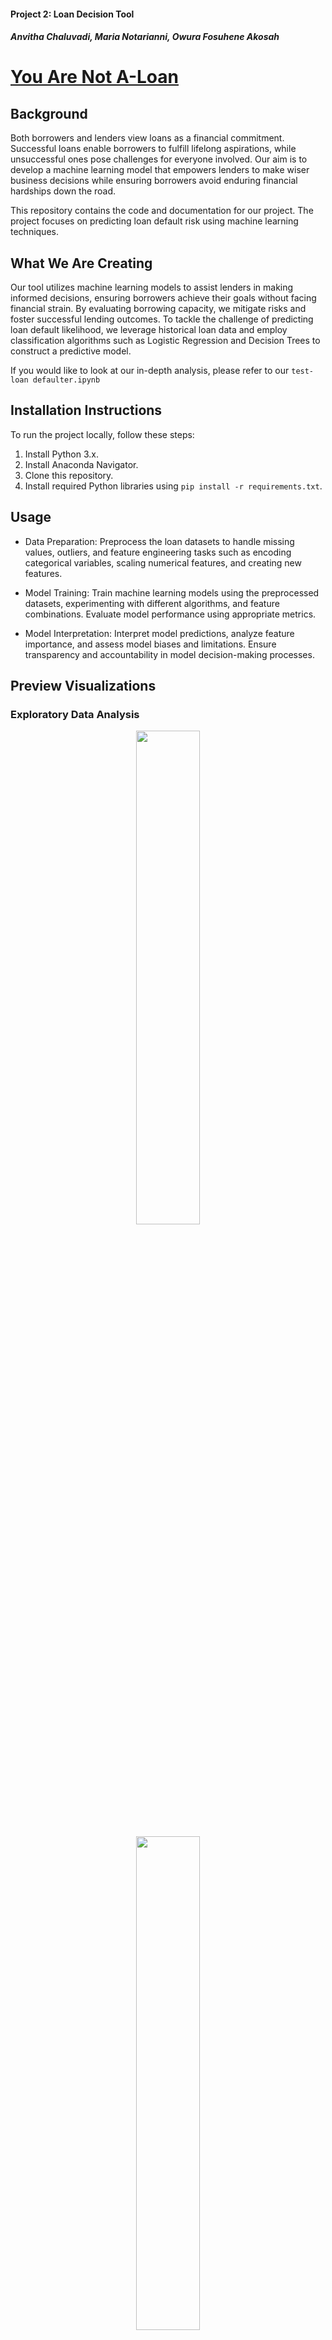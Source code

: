#### Project 2: Loan Decision Tool
##### Anvitha Chaluvadi, Maria Notarianni, Owura Fosuhene Akosah

# **<ins>You Are Not A-Loan</ins>**

## Background
Both borrowers and lenders view loans as a financial commitment. Successful loans enable borrowers to fulfill lifelong aspirations, while unsuccessful ones pose challenges for everyone involved. Our aim is to develop a machine learning model that empowers lenders to make wiser business decisions while ensuring borrowers avoid enduring financial hardships down the road.

This repository contains the code and documentation for our project. The project focuses on predicting loan default risk using machine learning techniques.

## What We Are Creating
Our tool utilizes machine learning models to assist lenders in making informed decisions, ensuring borrowers achieve their goals without facing financial strain. By evaluating borrowing capacity, we mitigate risks and foster successful lending outcomes. To tackle the challenge of predicting loan default likelihood, we leverage historical loan data and employ classification algorithms such as Logistic Regression and Decision Trees to construct a predictive model.

If you would like to look at our in-depth analysis, please refer to our `test-loan defaulter.ipynb`

## Installation Instructions
To run the project locally, follow these steps:

1. Install Python 3.x.
2. Install Anaconda Navigator.
3. Clone this repository.
4. Install required Python libraries using `pip install -r requirements.txt`.

## Usage
* Data Preparation: Preprocess the loan datasets to handle missing values, outliers, and feature engineering tasks such as encoding categorical variables, scaling numerical features, and creating new features.

* Model Training: Train machine learning models using the preprocessed datasets, experimenting with different algorithms, and feature combinations. Evaluate model performance using appropriate metrics.

* Model Interpretation: Interpret model predictions, analyze feature importance, and assess model biases and limitations. Ensure transparency and accountability in model decision-making processes.

## Preview Visualizations
### Exploratory Data Analysis

<p align="center"> <img src = Images/EDA/EDA-Gender.png width =45% height 30%=/> </p>

<p align="center"> <img src = Images/EDA/EDA-Married.png width =45% height 30%=/> </p>

<p align="center"> <img src = Images/EDA/EDA-Dependents.png width =45% height 30%=/> </p>

<p align="center"> <img src = Images/EDA/EDA-Education.png width =45% height 30%=/> </p>

<p align="center"> <img src = Images/EDA/EDA-Self_Employed.png width =45% height 30%=/> </p>

<p align="center"> <img src = Images/EDA/EDA-Property_Area.png width =45% height 30%=/> </p>

<p align="center"> <img src = Images/EDA/EDA-Loan_Status.png width =45% height 30%=/> </p>

<p align="center"> <img src = Images/EDA/EDA-App_Loan_Amounts.png width =45% height 30%=/> </p>

### Creating a Logistic Regression Model with the Original Data
#### Making Predictions Using Training Data

<p align="center"> <img src = Images/Confusion-Matrix/Confusion-Matrix_Training.png width =45% height 30%=/> </p>

#### Making Predictions Using Testing Data 

<p align="center"> <img src = Images/Confusion-Matrix/Confusion-Matrix_Testing.png width =45% height 30%=/> </p>

#### Confusion Matrix
<p align="center"> <img src = Images/Confusion-Matrix/Confusion-Matrix_CM.png width =45% height 30%=/> </p>
<p align="center"> <img src = Images/Confusion-Matrix/Confusion-Matrix_CM-2.png width =45% height 30%=/> </p>

#### Decision Tree

<p align="center"> <img src = Images/Confusion-Matrix/Confusion-Matrix_DT.png width =45% height 30%=/> </p>

#### Random Forest

<p align="center"> <img src = Images/Confusion-Matrix/Confusion-Matrix_RF.png width =45% height 30%=/> </p>

#### Naive Bayes

<p align="center"> <img src = Images/Confusion-Matrix/Confusion-Matrix_NB.png width =45% height 30%=/> </p>

#### Gradient Boosting

<p align="center"> <img src = Images/Confusion-Matrix/Confusion-Matrix_GB.png width =45% height 30%=/> </p>

### Feature Importance

<p align="center"> <img src = Images/Confusion-Matrix/Feature_Importance.png width =45% height 30%=/> </p>

## Data Sources
The dataset used in this project can be found at [test-loan defaulter data.csv](https://github.com/Akosah304/loan_decsion_tool_Project-2/tree/main/Resources).

## Results
As a result, the logistic and decision tree models demonstrate balanced performance across all metrics, positioning them as strong contenders. The Random Forest model follows closely behind as a reliable choice. Although Naive Bayes remains competitive but slightly less consistent, Gradient Boosting shows lower overall effectiveness in this evaluation. Ultimately, selecting the best model depends on the specific priorities of the task, whether focusing on precision, recall, accuracy, or a combination of these metrics.

### <ins>Presentation</ins> 
[You Are Not A-Loan Presentation](https://docs.google.com/presentation/d/14dwuvp862QAsIPoE3zPzj3lQefg4naZ2HSFHFiIx_xQ/edit?usp=sharing)


